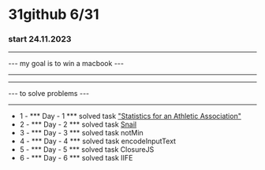 # 31github 6/31

### start 24.11.2023

***

--- my goal is to win a macbook ---

***

***

--- to solve problems ---

***
- 1 - *** Day - 1 *** solved task ["Statistics for an Athletic Association"](https://www.codewars.com/kata/55b3425df71c1201a800009c/solutions/javascript)
- 2 - *** Day - 2 *** solved task [Snail](https://www.codewars.com/kata/521c2db8ddc89b9b7a0000c1/solutions/javascript)
- 3 - *** Day - 3 *** solved task  notMin
- 4 - *** Day - 4 *** solved task  encodeInputText
- 5 - *** Day - 5 *** solved task  ClosureJS
- 6 - *** Day - 6 *** solved task  IIFE
